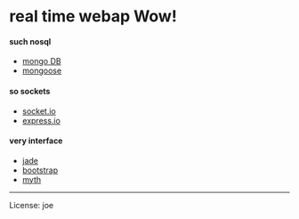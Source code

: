 # real time webap Wow!

#### such nosql 
- <a href="http://docs.mongodb.org/manual/installation/">mongo DB</a>
- <a href="http://mongoosejs.com/docs/guide.html">mongoose</a>

#### so sockets 
- <a href="http://socket.io/">socket.io</a>
- <a href="http://express-io.org/">express.io</a>

#### very interface
- <a href="http://jade-lang.com/">jade</a>
- <a href="getbootstrap.com">bootstrap<a/>
- <a href="http://www.myth.io/">myth</a>


---

License: joe
